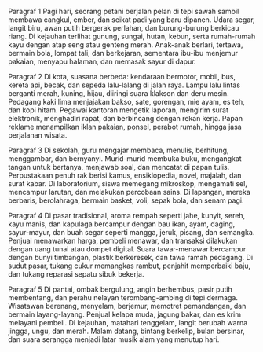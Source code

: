 Paragraf 1
Pagi hari, seorang petani berjalan pelan di tepi sawah sambil membawa cangkul, ember, dan seikat padi yang baru dipanen. Udara segar, langit biru, awan putih bergerak perlahan, dan burung-burung berkicau riang. Di kejauhan terlihat gunung, sungai, hutan, kebun, serta rumah-rumah kayu dengan atap seng atau genteng merah. Anak-anak berlari, tertawa, bermain bola, lompat tali, dan berkejaran, sementara ibu-ibu menjemur pakaian, menyapu halaman, dan memasak sayur di dapur.

Paragraf 2
Di kota, suasana berbeda: kendaraan bermotor, mobil, bus, kereta api, becak, dan sepeda lalu-lalang di jalan raya. Lampu lalu lintas berganti merah, kuning, hijau, diiringi suara klakson dan deru mesin. Pedagang kaki lima menjajakan bakso, sate, gorengan, mie ayam, es teh, dan kopi hitam. Pegawai kantoran mengetik laporan, mengirim surat elektronik, menghadiri rapat, dan berbincang dengan rekan kerja. Papan reklame menampilkan iklan pakaian, ponsel, perabot rumah, hingga jasa perjalanan wisata.

Paragraf 3
Di sekolah, guru mengajar membaca, menulis, berhitung, menggambar, dan bernyanyi. Murid-murid membuka buku, mengangkat tangan untuk bertanya, menjawab soal, dan mencatat di papan tulis. Perpustakaan penuh rak berisi kamus, ensiklopedia, novel, majalah, dan surat kabar. Di laboratorium, siswa memegang mikroskop, mengamati sel, mencampur larutan, dan melakukan percobaan sains. Di lapangan, mereka berbaris, berolahraga, bermain basket, voli, sepak bola, dan senam pagi.

Paragraf 4
Di pasar tradisional, aroma rempah seperti jahe, kunyit, sereh, kayu manis, dan kapulaga bercampur dengan bau ikan, ayam, daging, sayur-mayur, dan buah segar seperti mangga, jeruk, pisang, dan semangka. Penjual menawarkan harga, pembeli menawar, dan transaksi dilakukan dengan uang tunai atau dompet digital. Suara tawar-menawar bercampur dengan bunyi timbangan, plastik berkeresek, dan tawa ramah pedagang. Di sudut pasar, tukang cukur memangkas rambut, penjahit memperbaiki baju, dan tukang reparasi sepatu sibuk bekerja.

Paragraf 5
Di pantai, ombak bergulung, angin berhembus, pasir putih membentang, dan perahu nelayan terombang-ambing di tepi dermaga. Wisatawan berenang, menyelam, berjemur, memotret pemandangan, dan bermain layang-layang. Penjual kelapa muda, jagung bakar, dan es krim melayani pembeli. Di kejauhan, matahari tenggelam, langit berubah warna jingga, ungu, dan merah. Malam datang, bintang berkelip, bulan bersinar, dan suara serangga menjadi latar musik alam yang menutup hari.